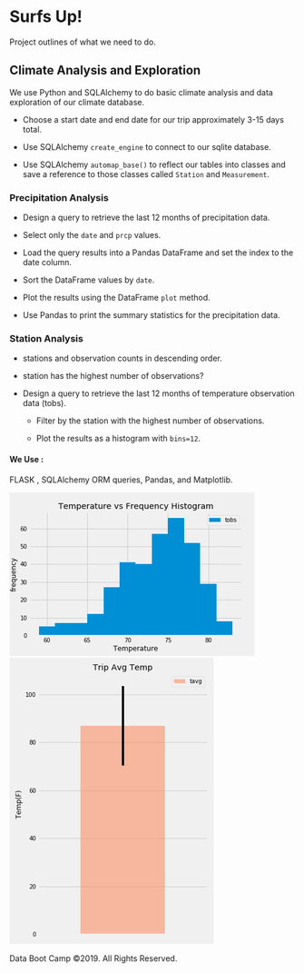 # Surfs Up!


Project outlines of what we need to do.

## Climate Analysis and Exploration

We use Python and SQLAlchemy to do basic climate analysis and data exploration of our climate database. 

* Choose a start date and end date for our trip approximately 3-15 days total.

* Use SQLAlchemy `create_engine` to connect to our sqlite database.

* Use SQLAlchemy `automap_base()` to reflect our tables into classes and save a reference to those classes called `Station` and `Measurement`.

### Precipitation Analysis

* Design a query to retrieve the last 12 months of precipitation data.

* Select only the `date` and `prcp` values.

* Load the query results into a Pandas DataFrame and set the index to the date column.

* Sort the DataFrame values by `date`.

* Plot the results using the DataFrame `plot` method.


* Use Pandas to print the summary statistics for the precipitation data.

### Station Analysis

  * stations and observation counts in descending order.

  * station has the highest number of observations?

* Design a query to retrieve the last 12 months of temperature observation data (tobs).

  * Filter by the station with the highest number of observations.

  * Plot the results as a histogram with `bins=12`.



#### We Use :
FLASK ,
SQLAlchemy ORM queries, 
Pandas, and Matplotlib.




![](Temperature_Frequency_Histogram.png)
![](Trip_Avg_Temp.png)



Data Boot Camp ©2019. All Rights Reserved.
